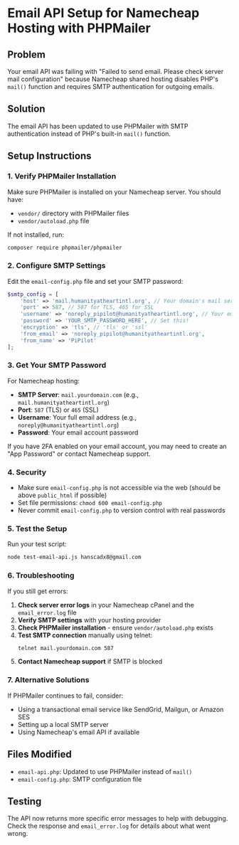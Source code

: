 # Email API Setup for Namecheap Hosting with PHPMailer

## Problem
Your email API was failing with "Failed to send email. Please check server mail configuration" because Namecheap shared hosting disables PHP's `mail()` function and requires SMTP authentication for outgoing emails.

## Solution
The email API has been updated to use PHPMailer with SMTP authentication instead of PHP's built-in `mail()` function.

## Setup Instructions

### 1. Verify PHPMailer Installation

Make sure PHPMailer is installed on your Namecheap server. You should have:
- `vendor/` directory with PHPMailer files
- `vendor/autoload.php` file

If not installed, run:
```bash
composer require phpmailer/phpmailer
```

### 2. Configure SMTP Settings

Edit the `email-config.php` file and set your SMTP password:

```php
$smtp_config = [
    'host' => 'mail.humanityatheartintl.org', // Your domain's mail server
    'port' => 587, // 587 for TLS, 465 for SSL
    'username' => 'noreply_pipilot@humanityatheartintl.org', // Your email address
    'password' => 'YOUR_SMTP_PASSWORD_HERE', // Set this!
    'encryption' => 'tls', // 'tls' or 'ssl'
    'from_email' => 'noreply_pipilot@humanityatheartintl.org',
    'from_name' => 'PiPilot'
];
```

### 3. Get Your SMTP Password

For Namecheap hosting:
- **SMTP Server**: `mail.yourdomain.com` (e.g., `mail.humanityatheartintl.org`)
- **Port**: `587` (TLS) or `465` (SSL)
- **Username**: Your full email address (e.g., `noreply@humanityatheartintl.org`)
- **Password**: Your email account password

If you have 2FA enabled on your email account, you may need to create an "App Password" or contact Namecheap support.

### 4. Security

- Make sure `email-config.php` is not accessible via the web (should be above `public_html` if possible)
- Set file permissions: `chmod 600 email-config.php`
- Never commit `email-config.php` to version control with real passwords

### 5. Test the Setup

Run your test script:
```bash
node test-email-api.js hanscadx8@gmail.com
```

### 6. Troubleshooting

If you still get errors:

1. **Check server error logs** in your Namecheap cPanel and the `email_error.log` file
2. **Verify SMTP settings** with your hosting provider
3. **Check PHPMailer installation** - ensure `vendor/autoload.php` exists
4. **Test SMTP connection** manually using telnet:
   ```bash
   telnet mail.yourdomain.com 587
   ```
5. **Contact Namecheap support** if SMTP is blocked

### 7. Alternative Solutions

If PHPMailer continues to fail, consider:
- Using a transactional email service like SendGrid, Mailgun, or Amazon SES
- Setting up a local SMTP server
- Using Namecheap's email API if available

## Files Modified

- `email-api.php`: Updated to use PHPMailer instead of `mail()`
- `email-config.php`: SMTP configuration file

## Testing

The API now returns more specific error messages to help with debugging. Check the response and `email_error.log` for details about what went wrong.